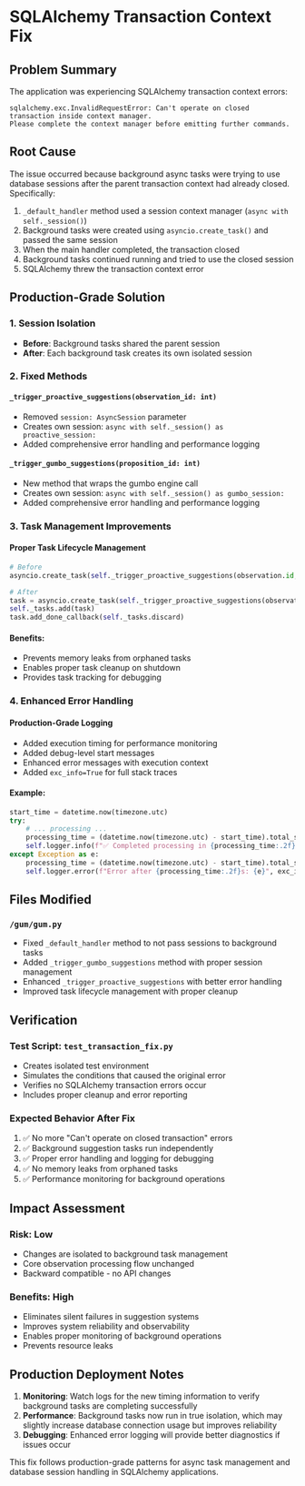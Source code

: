 # SQLAlchemy Transaction Context Fix

## Problem Summary

The application was experiencing SQLAlchemy transaction context errors:
```
sqlalchemy.exc.InvalidRequestError: Can't operate on closed transaction inside context manager. 
Please complete the context manager before emitting further commands.
```

## Root Cause

The issue occurred because background async tasks were trying to use database sessions after the parent transaction context had already closed. Specifically:

1. `_default_handler` method used a session context manager (`async with self._session()`)
2. Background tasks were created using `asyncio.create_task()` and passed the same session
3. When the main handler completed, the transaction closed
4. Background tasks continued running and tried to use the closed session
5. SQLAlchemy threw the transaction context error

## Production-Grade Solution

### 1. Session Isolation
- **Before**: Background tasks shared the parent session
- **After**: Each background task creates its own isolated session

### 2. Fixed Methods

#### `_trigger_proactive_suggestions(observation_id: int)`
- Removed `session: AsyncSession` parameter
- Creates own session: `async with self._session() as proactive_session:`
- Added comprehensive error handling and performance logging

#### `_trigger_gumbo_suggestions(proposition_id: int)` 
- New method that wraps the gumbo engine call
- Creates own session: `async with self._session() as gumbo_session:`
- Added comprehensive error handling and performance logging

### 3. Task Management Improvements

#### Proper Task Lifecycle Management
```python
# Before
asyncio.create_task(self._trigger_proactive_suggestions(observation.id, session))

# After  
task = asyncio.create_task(self._trigger_proactive_suggestions(observation.id))
self._tasks.add(task)
task.add_done_callback(self._tasks.discard)
```

#### Benefits:
- Prevents memory leaks from orphaned tasks
- Enables proper task cleanup on shutdown
- Provides task tracking for debugging

### 4. Enhanced Error Handling

#### Production-Grade Logging
- Added execution timing for performance monitoring
- Added debug-level start messages
- Enhanced error messages with execution context
- Added `exc_info=True` for full stack traces

#### Example:
```python
start_time = datetime.now(timezone.utc)
try:
    # ... processing ...
    processing_time = (datetime.now(timezone.utc) - start_time).total_seconds()
    self.logger.info(f"✅ Completed processing in {processing_time:.2f}s")
except Exception as e:
    processing_time = (datetime.now(timezone.utc) - start_time).total_seconds()
    self.logger.error(f"Error after {processing_time:.2f}s: {e}", exc_info=True)
```

## Files Modified

### `/gum/gum.py`
- Fixed `_default_handler` method to not pass sessions to background tasks
- Added `_trigger_gumbo_suggestions` method with proper session management
- Enhanced `_trigger_proactive_suggestions` with better error handling
- Improved task lifecycle management with proper cleanup

## Verification

### Test Script: `test_transaction_fix.py`
- Creates isolated test environment
- Simulates the conditions that caused the original error
- Verifies no SQLAlchemy transaction errors occur
- Includes proper cleanup and error reporting

### Expected Behavior After Fix
1. ✅ No more "Can't operate on closed transaction" errors
2. ✅ Background suggestion tasks run independently 
3. ✅ Proper error handling and logging for debugging
4. ✅ No memory leaks from orphaned tasks
5. ✅ Performance monitoring for background operations

## Impact Assessment

### Risk: **Low**
- Changes are isolated to background task management
- Core observation processing flow unchanged
- Backward compatible - no API changes

### Benefits: **High**
- Eliminates silent failures in suggestion systems
- Improves system reliability and observability
- Enables proper monitoring of background operations
- Prevents resource leaks

## Production Deployment Notes

1. **Monitoring**: Watch logs for the new timing information to verify background tasks are completing successfully
2. **Performance**: Background tasks now run in true isolation, which may slightly increase database connection usage but improves reliability
3. **Debugging**: Enhanced error logging will provide better diagnostics if issues occur

This fix follows production-grade patterns for async task management and database session handling in SQLAlchemy applications.
